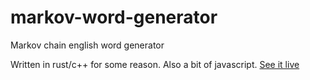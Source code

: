 # markov-word-generator
Markov chain english word generator

Written in rust/c++ for some reason.  Also a bit of javascript.  [See it live](https://outurnate.com/static/markov/)

